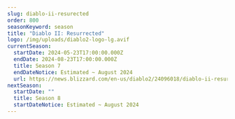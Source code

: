 ```yaml
---
slug: diablo-ii-resurected
order: 800
seasonKeyword: season
title: "Diablo II: Resurrected"
logo: /img/uploads/diablo2-logo-lg.avif
currentSeason:
  startDate: 2024-05-23T17:00:00.000Z
  endDate: 2024-08-23T17:00:00.000Z
  title: Season 7
  endDateNotice: Estimated ~ August 2024
  url: https://news.blizzard.com/en-us/diablo2/24096018/diablo-ii-resurrected-ladder-season-7-now-live
nextSeason:
  startDate: ""
  title: Season 8
  startDateNotice: Estimated ~ August 2024
---
```

